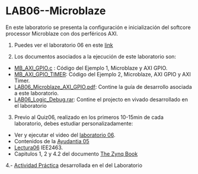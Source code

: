 # LAB06--Microblaze
En este laboratorio se presenta la configuración e inicialización del softcore processor Microblaze con dos perféricos AXI. 

1. Puedes ver el laboratorio 06 en este [link](https://youtu.be/5LTBA2gNJQc)

2. Los documentos asociados a la ejecución de este laboratorio son:

* [MB_AXI_GPIO.c](https://github.com/IEE2463-SEP/LAB06--Microblaze/blob/main/MB_AXI_GPIO.c) : Código del Ejemplo 1, Microblaze y AXI GPIO. 
* [MB_AXI_GPIO_TIMER](https://github.com/IEE2463-SEP/LAB06--Microblaze/blob/main/MB_AXI_GPIO_TIMER.c): Código del Ejemplo 2, Microblaze, AXI GPIO y AXI Timer.
* [LAB06_Microblaze_AXI_GPIO.pdf](https://github.com/IEE2463-SEP/LAB06--Microblaze/blob/main/LAB06_Microblaze_AXI_GPIO___TIMER.pdf): Contine la guía de desarrollo asociada a este laboratorio.
* [LAB06_Logic_Debug.rar](https://github.com/IEE2463-SEP/LAB06--Microblaze/blob/main/LAB06_MB_AXI_GPIO_TIMER.rar): Contine el projecto en vivado desarrollado en el laboratorio

 
3. Previo al Quiz06, realizado en los primeros 10-15min de cada laboratorio, debes estudiar personalizadamente:

* Ver y ejecutar el video del [laboratorio 06](https://youtu.be/5LTBA2gNJQc).
* Contenidos de la [Ayudantia 05](https://youtu.be/6MO-9q7fUwE)
* [Lectura06](https://github.com/IEE2463-SEP/Lecturas) IEE2463.
* Capitulos 1, 2 y 4.2 del documento [The Zynq Book](https://github.com/IEE2463-SEP/Documentacion/blob/main/The_Zynq_Book.pdf)
  
4.- [Actividad Práctica](https://github.com/IEE2463-SEP/LAB06--Microblaze/blob/main/LAB06_Microblaze.pptx) desarrollada en el del Laboratorio 
